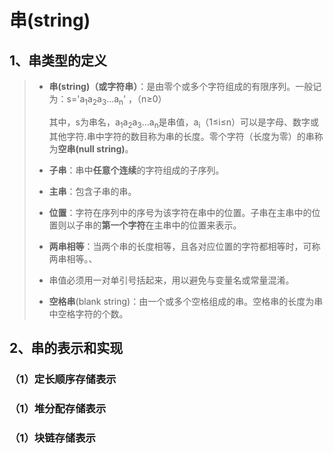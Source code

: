 # 串(string)

## 1、串类型的定义

> + **串(string)（或字符串）**：是由零个或多个字符组成的有限序列。一般记为：s='a<sub>1</sub>a<sub>2</sub>a<sub>3</sub>...a<sub>n</sub>' ，（n≥0）
>
>   其中，s为串名，a<sub>1</sub>a<sub>2</sub>a<sub>3</sub>...a<sub>n</sub>是串值，a<sub>i</sub>（1≤i≤n）可以是字母、数字或其他字符.串中字符的数目称为串的长度。零个字符（长度为零）的串称为**空串(null string)**。
>
> + **子串**：串中**任意个连续**的字符组成的子序列。
>
> + **主串**：包含子串的串。
>
> + **位置**：字符在序列中的序号为该字符在串中的位置。子串在主串中的位置则以子串的**第一个字符**在主串中的位置来表示。
>
> + **两串相等**：当两个串的长度相等，且各对应位置的字符都相等时，可称两串相等。、
>
> + 串值必须用一对单引号括起来，用以避免与变量名或常量混淆。
>
> + **空格串**(blank string)：由一个或多个空格组成的串。空格串的长度为串中空格字符的个数。



## 2、串的表示和实现

### （1）定长顺序存储表示

### （1）堆分配存储表示

### （1）块链存储表示

